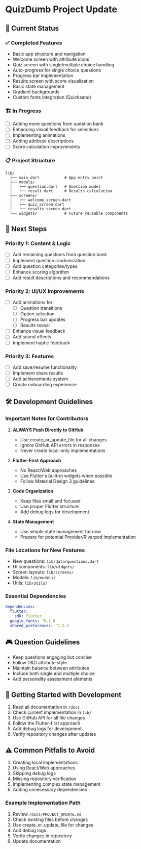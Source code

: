 # QuizDumb Project Update

## 🎯 Current Status

### ✅ Completed Features
- Basic app structure and navigation
- Welcome screen with attribute icons
- Quiz screen with single/multiple choice handling
- Auto-progress for single choice questions
- Progress bar implementation
- Results screen with score visualization
- Basic state management
- Gradient backgrounds
- Custom fonts integration (Quicksand)

### 🏗️ In Progress
- [ ] Adding more questions from question bank
- [ ] Enhancing visual feedback for selections
- [ ] Implementing animations
- [ ] Adding attribute descriptions
- [ ] Score calculation improvements

### 📋 Project Structure
```
lib/
  ├── main.dart           # App entry point
  ├── models/            
  │   ├── question.dart   # Question model
  │   └── result.dart     # Results calculation
  ├── screens/           
  │   ├── welcome_screen.dart
  │   ├── quiz_screen.dart
  │   └── results_screen.dart
  └── widgets/            # Future reusable components
```

## 🚀 Next Steps

### Priority 1: Content & Logic
- [ ] Add remaining questions from question bank
- [ ] Implement question randomization
- [ ] Add question categories/types
- [ ] Enhance scoring algorithm
- [ ] Add result descriptions and recommendations

### Priority 2: UI/UX Improvements
- [ ] Add animations for:
  - [ ] Question transitions
  - [ ] Option selection
  - [ ] Progress bar updates
  - [ ] Results reveal
- [ ] Enhance visual feedback
- [ ] Add sound effects
- [ ] Implement haptic feedback

### Priority 3: Features
- [ ] Add save/resume functionality
- [ ] Implement share results
- [ ] Add achievements system
- [ ] Create onboarding experience

## 🛠️ Development Guidelines

### Important Notes for Contributors
1. **ALWAYS Push Directly to GitHub**
   - Use create_or_update_file for all changes
   - Ignore GitHub API errors in responses
   - Never create local-only implementations

2. **Flutter-First Approach**
   - No React/Web approaches
   - Use Flutter's built-in widgets when possible
   - Follow Material Design 3 guidelines

3. **Code Organization**
   - Keep files small and focused
   - Use proper Flutter structure
   - Add debug logs for development

4. **State Management**
   - Use simple state management for now
   - Prepare for potential Provider/Riverpod implementation

### File Locations for New Features
- New questions: `lib/data/questions.dart`
- UI components: `lib/widgets/`
- Screen layouts: `lib/screens/`
- Models: `lib/models/`
- Utils: `lib/utils/`

### Essential Dependencies
```yaml
dependencies:
  flutter:
    sdk: flutter
  google_fonts: ^6.1.0
  shared_preferences: ^2.2.2
```

## 🎮 Question Guidelines
- Keep questions engaging but concise
- Follow D&D attribute style
- Maintain balance between attributes
- Include both single and multiple choice
- Add personality assessment elements

## 🤝 Getting Started with Development
1. Read all documentation in `/docs`
2. Check current implementation in `lib/`
3. Use GitHub API for all file changes
4. Follow the Flutter-first approach
5. Add debug logs for development
6. Verify repository changes after updates

## ⚠️ Common Pitfalls to Avoid
1. Creating local implementations
2. Using React/Web approaches
3. Skipping debug logs
4. Missing repository verification
5. Implementing complex state management
6. Adding unnecessary dependencies

### Example Implementation Path
1. Review `/docs/PROJECT_UPDATE.md`
2. Check existing files before changes
3. Use create_or_update_file for changes
4. Add debug logs
5. Verify changes in repository
6. Update documentation